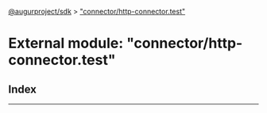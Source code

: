 [@augurproject/sdk](../README.md) > ["connector/http-connector.test"](../modules/_connector_http_connector_test_.md)

# External module: "connector/http-connector.test"

## Index

---

